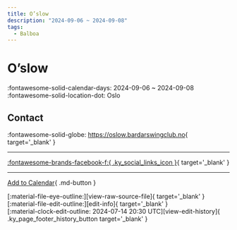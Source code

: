 ```yaml
---
title: O’slow
description: "2024-09-06 ~ 2024-09-08"
tags:
  - Balboa
---
```


# O’slow 

:fontawesome-solid-calendar-days: 2024-09-06 ~ 2024-09-08  
:fontawesome-solid-location-dot: Oslo  

## Contact

:fontawesome-solid-globe: <https://oslow.bardarswingclub.no>{ target='_blank' }  

---

 [:fontawesome-brands-facebook-f:{ .ky_social_links_icon }](https://www.facebook.com/events/850995719908182){ target='_blank' }

---

[Add to Calendar](https://swing.news/ics/en/2024/nb_NO/o-slow-2024.ics){ .md-button }

<div class="ky_page_footer" markdown>
<div class="ky_page_footer_trailing" markdown="span">
[:material-file-eye-outline:][view-raw-source-file]{ target='_blank' }
[:material-file-edit-outline:][edit-info]{ target='_blank' }
</div>
<div class="ky_page_footer_leading" markdown="span">
[:material-clock-edit-outline: 2024-07-14 20:30 UTC][view-edit-history]{ .ky_page_footer_history_button target='_blank' }
</div>
</div>

[view-raw-source-file]: https://github.com/swingdance/events/blob/main/2024/nb_NO/o-slow-2024.json "View Raw Source File"
[edit-info]: https://github.com/swingdance/events/issues/new?assignees=&labels=update+event&projects=&template=03-update_entity.yml&title=%5B2024%2Fnb_NO%5D%20O%E2%80%99slow&region=nb_NO&year=2024&id=o-slow-2024&name=O%E2%80%99slow&org_id= "Edit Info"

[view-edit-history]: https://github.com/swingdance/events/commits/main/2024/nb_NO/o-slow-2024.json "View Edit History"
